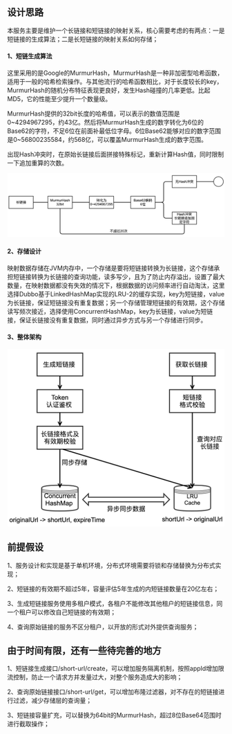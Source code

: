 ## 设计思路

​		本服务主要是维护一个长链接和短链接的映射关系，核心需要考虑的有两点：一是短链接的生成算法；二是长短链接的映射关系如何存储；

#### 1、短链生成算法

​		这里采用的是Google的MurmurHash，MurmurHash是一种非加密型哈希函数，适用于一般的哈希检索操作。与其他流行的哈希函数相比，对于长度较长的key，MurmurHash的随机分布特征表现更良好，发生Hash碰撞的几率更低。比起MD5，它的性能至少提升一个数量级。

​		MurmurHash提供的32bit长度的哈希值，可以表示的数值范围是0~4294967295，约43亿。然后将MurmurHash生成的数字转化为6位的Base62的字符，不足6位在前面补最低位字母。6位Base62能够对应的数字范围是0~56800235584，约568亿，可以覆盖MurmurHash生成的数字范围。

​		出现Hash冲突时，在原始长链接后面拼接特殊标记，重新计算Hash值，同时限制一下追加重算的次数。

![短链接生成算法](./短链接生成算法.png)

#### 2、存储设计

​		映射数据存储在JVM内存中，一个存储是要将短链接转换为长链接，这个存储承担短链接转换为长链接的查询功能，读多写少，且为了防止内存溢出，设置了最大数量，在映射数据都没有失效的情况下，根据数据的访问频率进行自动淘汰，这里选择Dubbo基于LinkedHashMap实现的LRU-2的缓存实现，key为短链接，value为长链接，保证短链接没有重复数据；另一个存储管理短链接的有效期，这个存储读写频次接近，选择使用ConcurrentHashMap，key为长链接，value为短链接，保证长链接没有重复数据，同时通过异步方式与另一个存储进行同步。

#### 3、整体架构

![整体架构](./整体架构.png)

## 前提假设
1、服务设计和实现是基于单机环境，分布式环境需要将锁和存储替换为分布式实现；

2、短链接的有效期不超过5年，容量评估5年生成的内短链接数量在20亿左右；

3、生成短链接服务使用多租户模式，各租户不能修改其他租户的短链接信息，同一个租户可以修改自己短链接的有效期；

4、查询原始链接的服务不区分租户，以开放的形式对外提供查询服务；



## 由于时间有限，还有一些待完善的地方

1、短链接生成接口/short-url/create，可以增加服务隔离机制，按照appId增加限流控制，防止一个请求方并发量过大，对整个服务造成大的影响；

2、查询原始链接接口/short-url/get，可以增加布隆过滤器，对不存在的短链接进行过滤，减少存储层的查询量；

3、短链接容量扩充，可以替换为64bit的MurmurHash，超过8位Base64范围时进行截取操作；
